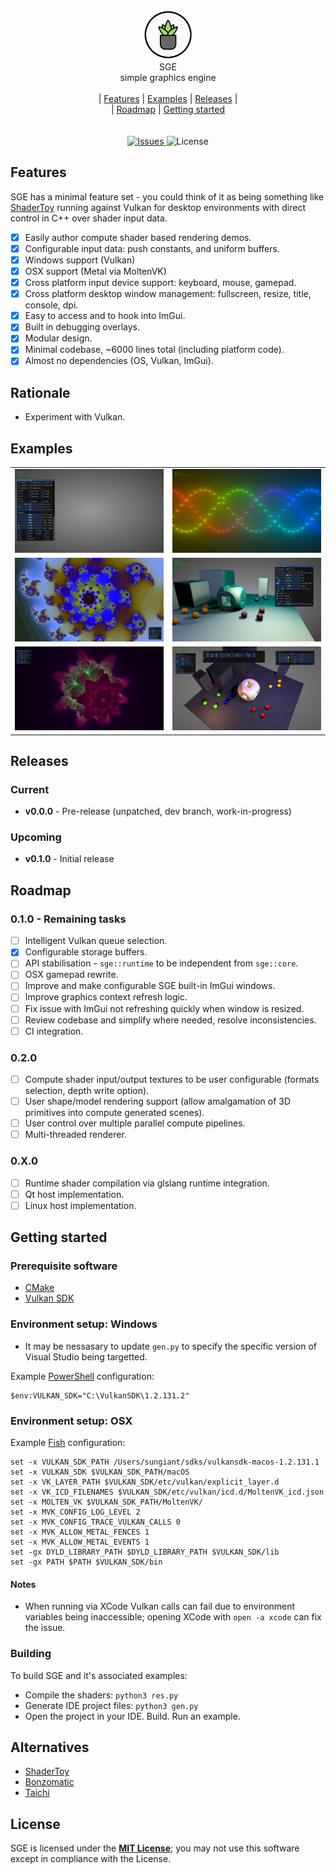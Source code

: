 <p align="center">
  <br/>
  <img src="docs/logo.png" width="80px"/>
  <br/>
  SGE
  <br/>
  simple graphics engine
  <br/>
  <br/>|
    <a href="#features">Features</a> |
    <a href="#examples">Examples</a> |
    <a href="#releases">Releases</a> |
  <br/>|
    <a href="#roadmap">Roadmap</a> |
    <a href="#getting-started">Getting started</a>
  <br/>
  <br/>
  <br/>
  <a href="https://github.com/sungiant/sge/issues">
    <img alt="Issues" src="https://img.shields.io/github/issues-raw/sungiant/sge.svg"/>
  </a>
  <img alt="License" src="https://img.shields.io/github/license/sungiant/sge"/>
  <br/>
</p>

## Features

SGE has a minimal feature set - you could think of it as being something like [ShaderToy](https://www.shadertoy.com) running against Vulkan for desktop environments with direct control in C++ over shader input data.

- [x] Easily author compute shader based rendering demos.
- [x] Configurable input data: push constants, and uniform buffers.
- [x] Windows support (Vulkan)
- [x] OSX support (Metal via MoltenVK)
- [x] Cross platform input device support: keyboard, mouse, gamepad.
- [x] Cross platform desktop window management: fullscreen, resize, title, console, dpi.
- [x] Easy to access and to hook into ImGui.
- [x] Built in debugging overlays.
- [x] Modular design.
- [x] Minimal codebase, ~6000 lines total (including platform code).
- [x] Almost no dependencies (OS, Vulkan, ImGui).

## Rationale

* Experiment with Vulkan.

## Examples

<table>
  <tr>
    <td><a href="/examples/ex00_vanilla"><img src="/docs/ex00.jpg" width="420px"/></a></td>
    <td><a href="/examples/ex01_sinewaves"><img src="/docs/ex01.jpg" width="420px"/></a></td>
  </tr>
  <tr>
    <td><a href="/examples/ex02_juliaset"><img src="/docs/ex02.jpg" width="420px"/></a></td>
    <td><a href="/examples/ex03_staticsdf"><img src="/docs/ex03.jpg" width="420px"/></a></td>
  </tr>
  <tr>
    <td><a href="/examples/ex04_mandlebulb"><img src="/docs/ex04.jpg" width="420px"/></a></td>
    <td><a href="/examples/ex05_dynamicsdf"><img src="/docs/ex05.jpg" width="420px"/></a></td>
  </tr>
</table>

## Releases

### Current

* **v0.0.0** - Pre-release (unpatched, dev branch, work-in-progress)

### Upcoming

* **v0.1.0** - Initial release

## Roadmap

### 0.1.0 - Remaining tasks

- [ ] Intelligent Vulkan queue selection.
- [x] Configurable storage buffers.
- [ ] API stabilisation - `sge::runtime` to be independent from `sge::core`.
- [ ] OSX gamepad rewrite.
- [ ] Improve and make configurable SGE built-in ImGui windows.
- [ ] Improve graphics context refresh logic.
- [ ] Fix issue with ImGui not refreshing quickly when window is resized.
- [ ] Review codebase and simplify where needed, resolve inconsistencies.
- [ ] CI integration.

### 0.2.0

- [ ] Compute shader input/output textures to be user configurable (formats selection, depth write option).
- [ ] User shape/model rendering support (allow amalgamation of 3D primitives into compute generated scenes).
- [ ] User control over multiple parallel compute pipelines.
- [ ] Multi-threaded renderer.

### 0.X.0

- [ ] Runtime shader compilation via glslang runtime integration.
- [ ] Qt host implementation.
- [ ] Linux host implementation.

## Getting started

### Prerequisite software

* [CMake](https://cmake.org)
* [Vulkan SDK](https://vulkan.lunarg.com/sdk/home)

### Environment setup: Windows

* It may be nessasary to update `gen.py` to specify the specific version of Visual Studio being targetted.


Example [PowerShell](https://docs.microsoft.com/en-us/powershell/scripting/overview?view=powershell-7) configuration:

```
$env:VULKAN_SDK="C:\VulkanSDK\1.2.131.2"
```

### Environment setup: OSX

Example [Fish](https://fishshell.com/) configuration:

```
set -x VULKAN_SDK_PATH /Users/sungiant/sdks/vulkansdk-macos-1.2.131.1
set -x VULKAN_SDK $VULKAN_SDK_PATH/macOS
set -x VK_LAYER_PATH $VULKAN_SDK/etc/vulkan/explicit_layer.d
set -x VK_ICD_FILENAMES $VULKAN_SDK/etc/vulkan/icd.d/MoltenVK_icd.json
set -x MOLTEN_VK $VULKAN_SDK_PATH/MoltenVK/
set -x MVK_CONFIG_LOG_LEVEL 2
set -x MVK_CONFIG_TRACE_VULKAN_CALLS 0
set -x MVK_ALLOW_METAL_FENCES 1
set -x MVK_ALLOW_METAL_EVENTS 1
set -gx DYLD_LIBRARY_PATH $DYLD_LIBRARY_PATH $VULKAN_SDK/lib
set -gx PATH $PATH $VULKAN_SDK/bin
```

#### Notes

* When running via XCode Vulkan calls can fail due to environment variables being inaccessible; opening XCode with `open -a xcode` can fix the issue.

### Building

To build SGE and it's associated examples:

* Compile the shaders: `python3 res.py`
* Generate IDE project files: `python3 gen.py`
* Open the project in your IDE.  Build.  Run an example.

## Alternatives

* [ShaderToy](https://www.shadertoy.com)
* [Bonzomatic](https://github.com/Gargaj/Bonzomatic)
* [Taichi](https://github.com/taichi-dev/taichi)

## License

SGE is licensed under the **[MIT License](/license)**; you may not use this software except in compliance with the License.



